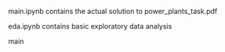 main.ipynb contains the actual solution to power_plants_task.pdf

eda.ipynb contains basic exploratory data analysis

main
